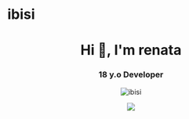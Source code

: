 # ibisi
<h1 align="center">Hi 👋, I'm renata</h1>
<h3 align="center">18 y.o Developer </h3>

<p align="center"> 
  <img src="https://komarev.com/ghpvc/?username=ibisi&label=Profile%20views&color=80ceff&style=flat-square" alt="ibisi" /> 

  </p>
<div align="center">
<a href="https://discord.com/users/791263097817661451"><img src="https://lanyard-profile-readme.vercel.app/api/791263097817661451?borderRadius=25px&bg=#282a36"></a>
 </p>
